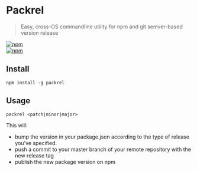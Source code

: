 # Packrel  
> Easy, cross-OS commandline utility for npm and git semver-based version release   
  
[![npm](https://img.shields.io/npm/dt/packrel.svg)](https://www.npmjs.com/package/packrel)  
[![npm](https://img.shields.io/npm/v/packrel.svg)](https://www.npmjs.com/package/packrel)
  
## Install  
  
```  
npm install -g packrel  
```  
  
## Usage  
  
```
packrel <patch|minor|major>  
```  
  
This will:  
- bump the version in your package.json according to the type of release you've specified.  
- push a commit to your master branch of your remote repository with the new release tag  
- publish the new package version on npm  
  

